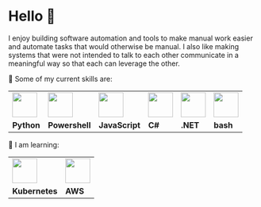 <h1>Hello 👋</h1>

<p>
  I enjoy building software automation and tools to make manual work easier and automate tasks that would otherwise be manual. I also like making systems that were not intended to talk to each other communicate in a meaningful way so that each can leverage the other.
</p>

🔭 Some of my current skills are:
<table>
  <tr>
    <td><img height=50 width=50 src="https://cdn.jsdelivr.net/gh/devicons/devicon@latest/icons/python/python-original.svg" /></td>
    <td><img height=50 width=50 src="https://cdn.jsdelivr.net/gh/devicons/devicon@latest/icons/powershell/powershell-original.svg" /></td>
    <td><img height=50 width=50 src="https://cdn.jsdelivr.net/gh/devicons/devicon@latest/icons/javascript/javascript-original.svg" /></td>
    <td><img height=50 width=50 src="https://cdn.jsdelivr.net/gh/devicons/devicon@latest/icons/csharp/csharp-original.svg" /></td>
    <td><img height=50 width=50 src="https://cdn.jsdelivr.net/gh/devicons/devicon@latest/icons/dot-net/dot-net-plain-wordmark.svg" /></td>
    <td><img height=50 width=50 src="https://cdn.jsdelivr.net/gh/devicons/devicon@latest/icons/bash/bash-original.svg" /></td>
  </tr>
  <tr>
    <td><strong>Python</strong></td>
    <td><strong>Powershell</strong></td>
    <td><strong>JavaScript</strong></td>
    <td><strong>C#</strong></td>
    <td><strong>.NET</strong></td>
    <td><strong>bash</strong></td>
  </tr>
</table>

🌱 I am learning:
<table>
  <tr>
    <td><img height=50 width=50 src="https://cdn.jsdelivr.net/gh/devicons/devicon@latest/icons/kubernetes/kubernetes-original.svg" /></td>
    <td><img height=50 width=50 src="https://cdn.jsdelivr.net/gh/devicons/devicon@latest/icons/amazonwebservices/amazonwebservices-plain-wordmark.svg" /></td>
  </tr>
  <tr>
    <td><strong>Kubernetes</strong></td>
    <td><strong>AWS</strong></td>
  </tr>
</table>

<!--
**zmollusk/zmollusk** is a ✨ _special_ ✨ repository because its `README.md` (this file) appears on your GitHub profile.

Here are some ideas to get you started:

- 🔭 I’m currently working on ...
- 🌱 I’m currently learning ...
- 👯 I’m looking to collaborate on ...
- 🤔 I’m looking for help with ...
- 💬 Ask me about ...
- 📫 How to reach me: ...
- 😄 Pronouns: ...
- ⚡ Fun fact: ...
-->
